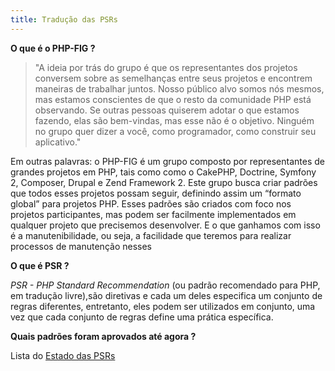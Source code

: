 ```yaml
---
title: Tradução das PSRs
---
```


__O que é o PHP-FIG ?__

>"A ideia por trás do grupo é que os representantes dos projetos conversem sobre as semelhanças entre seus projetos e encontrem maneiras de trabalhar juntos. Nosso público alvo somos nós mesmos, mas estamos conscientes de que o resto da comunidade PHP está observando. Se outras pessoas quiserem adotar o que estamos fazendo, elas são bem-vindas, mas esse não é o objetivo. Ninguém no grupo quer dizer a você, como programador, como construir seu aplicativo."

Em outras palavras: o PHP-FIG é um grupo composto por representantes de grandes projetos em PHP, tais como como o CakePHP, Doctrine, Symfony 2, Composer, Drupal e Zend Framework 2. Este grupo busca criar padrões que todos esses projetos possam seguir, definindo assim um “formato global” para projetos PHP. Esses padrões são criados com foco nos projetos participantes, mas podem ser facilmente implementados em qualquer projeto que precisemos desenvolver. E o que ganhamos com isso é a manutenibilidade, ou seja, a facilidade que teremos para realizar processos de manutenção nesses

__O que é PSR ?__

*PSR - PHP Standard Recommendation* (ou padrão recomendado para PHP, em tradução livre),são diretivas e cada um deles especifica um conjunto de regras diferentes, entretanto, eles podem ser utilizados em conjunto, uma vez que cada conjunto de regras define uma prática específica.

__Quais padrões foram aprovados até agora ?__

Lista do
[Estado das PSRs ](/indice)
